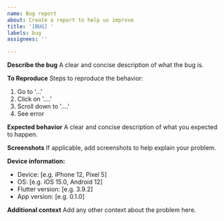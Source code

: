```yaml
---
name: Bug report
about: Create a report to help us improve
title: '[BUG] '
labels: bug
assignees: ''

---
```


**Describe the bug**
A clear and concise description of what the bug is.

**To Reproduce**
Steps to reproduce the behavior:
1. Go to '...'
2. Click on '....'
3. Scroll down to '....'
4. See error

**Expected behavior**
A clear and concise description of what you expected to happen.

**Screenshots**
If applicable, add screenshots to help explain your problem.

**Device information:**
 - Device: [e.g. iPhone 12, Pixel 5]
 - OS: [e.g. iOS 15.0, Android 12]
 - Flutter version: [e.g. 3.9.2]
 - App version: [e.g. 0.1.0]

**Additional context**
Add any other context about the problem here.